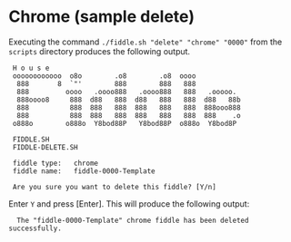 Chrome (sample delete)
======

Executing the command `./fiddle.sh "delete" "chrome" "0000"` from the `scripts` directory produces the following output.

     H o u s e
     oooooooooooo  o8o        .o8        .o8  oooo
      888       8  `"'        888        888   888
      888         oooo   .oooo888   .oooo888   888   .ooooo.
      888oooo8     888  d88   888  d88   888   888  d88   88b
      888          888  888   888  888   888   888  888ooo888
      888          888  888   888  888   888   888  888    .o
     o888o        o888o  Y8bod88P   Y8bod88P  o888o  Y8bod8P
     
     FIDDLE.SH
     FIDDLE-DELETE.SH
     
     fiddle type:	chrome
     fiddle name:	fiddle-0000-Template
     
     Are you sure you want to delete this fiddle? [Y/n]

Enter `Y` and press [Enter].  This will produce the following output:

      The "fiddle-0000-Template" chrome fiddle has been deleted successfully.
      
